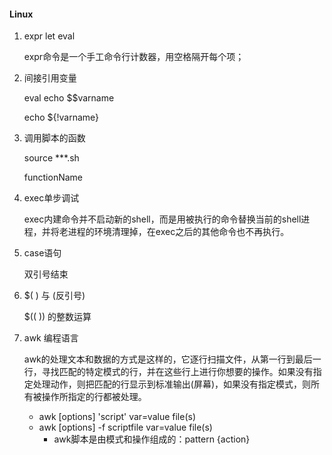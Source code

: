 #### Linux

1. expr  let  eval

   expr命令是一个手工命令行计数器，用空格隔开每个项；

2. 间接引用变量

   eval echo \$$varname

   echo ${!varname}

3. 调用脚本的函数

   source ***.sh

   functionName

4. exec单步调试


   exec内建命令并不启动新的shell，而是用被执行的命令替换当前的shell进程，并将老进程的环境清理掉，在exec之后的其他命令也不再执行。

5. case语句

   双引号结束

6. $( ) 与  (反引号)

   $(( )) 的整数运算

7. awk 编程语言

   awk的处理文本和数据的方式是这样的，它逐行扫描文件，从第一行到最后一行，寻找匹配的特定模式的行，并在这些行上进行你想要的操作。如果没有指定处理动作，则把匹配的行显示到标准输出(屏幕)，如果没有指定模式，则所有被操作所指定的行都被处理。

   - awk [options] 'script' var=value file(s)
   - awk [options] -f scriptfile var=value file(s)
     - awk脚本是由模式和操作组成的：pattern {action} 

